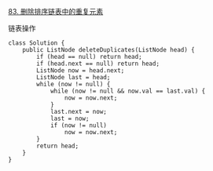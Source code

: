 [83. 删除排序链表中的重复元素](https://leetcode-cn.com/problems/remove-duplicates-from-sorted-list/description/)

链表操作

```
class Solution {
    public ListNode deleteDuplicates(ListNode head) {
        if (head == null) return head;
        if (head.next == null) return head;
        ListNode now = head.next;
        ListNode last = head;
        while (now != null) {
            while (now != null && now.val == last.val) {
                now = now.next;
            }
            last.next = now;
            last = now;
            if (now != null)
                now = now.next;
        }
        return head;
    }
}
```